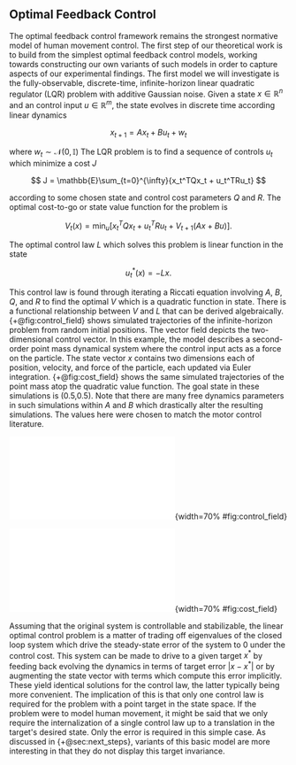 ## Optimal Feedback Control

The optimal feedback control framework remains the strongest normative model of human movement control. The first step of our theoretical work is to build from the simplest optimal feedback control models, working towards constructing our own variants of such models in order to capture aspects of our experimental findings. The first model we will investigate is the fully-observable, discrete-time, infinite-horizon linear quadratic regulator (LQR) problem with additive Gaussian noise. Given a state $x\in{\mathbb{R}^n}$ and an control input $u\in{\mathbb{R}^m}$, the state evolves in discrete time according linear dynamics

$$
x_{t+1} = Ax_t + Bu_t + w_t
$$

where $w_t\sim\mathcal{N}(0,\mathbb{I})$ The LQR problem is to find a sequence of controls $u_t$ which minimize a cost $J$

$$
J = \mathbb{E}\sum_{t=0}^{\infty}{x_t^TQx_t + u_t^TRu_t}
$$

according to some chosen state and control cost parameters $Q$ and $R$. The optimal cost-to-go or state value function for the problem is

$$
V_t(x) = \min_{u}\left[{x_t^TQx_t + u_t^TRu_t + V_{t+1}(Ax+Bu)}\right].
$$


The optimal control law $L$ which solves this problem is linear function in the state

$$
u_t^*(x) = -Lx.
$$	 

This control law is found through iterating a Riccati equation involving $A$, $B$, $Q$, and $R$ to find the optimal $V$ which is a quadratic function in state. There is a functional relationship between $V$ and $L$ that can be derived algebraically. {+@fig:control_field} shows simulated trajectories of the infinite-horizon problem from random initial positions. The vector field depicts the two-dimensional control vector. In this example, the model describes a second-order point mass dynamical system where the control input acts as a force on the particle. The state vector $x$ contains two dimensions each of position, velocity, and force of the particle, each updated via Euler integration. {+@fig:cost_field} shows the same simulated trajectories of the point mass atop the quadratic value function. The goal state in these simulations is (0.5,0.5). Note that there are many free dynamics parameters in such simulations within $A$ and $B$ which drastically alter the resulting simulations. The values here were chosen to match the motor control literature.

![Simulation of trajectories from uniform random initial positions for the simplest LQR controller. The diffusions are controlled such that their inputs are proportional to the positional error. The plain LQR controller is invariant (up to a translation) to the goal state, as explained in the text. Here the goal state is (0.5,0.5) denoted by a white star. red circles denote the initial position of the trajectory and green circles denote the endpoint after 200 increments. Arrows show the state-dependent control signal (force) vector $u^T = [f_x,f_y]$.](images/simulations/control_field.pdf){width=70% #fig:control_field}

![The same trajectory simulations as in {+@fig:control_field} atop the quadratic cost field.](images/simulations/cost_field.pdf){width=70% #fig:cost_field}

Assuming that the original system is controllable and stabilizable, the linear optimal control problem is a matter of trading off eigenvalues of the closed loop system which drive the steady-state error of the system to 0 under the control cost. This system can be made to drive to a given target $x^*$ by feeding back evolving the dynamics in terms of target error $|x-x^*|$ or by augmenting the state vector with terms which compute this error implicitly. These yield identical solutions for the control law, the latter typically being more convenient. The implication of this is that only one control law is required for the problem with a point target in the state space. If the problem were to model human movement, it might be said that we only require the internalization of a single control law up to a translation in the target's desired state. Only the error is required in this simple case. As discussed in {+@sec:next_steps}, variants of this basic model are more interesting in that they do not display this target invariance.
